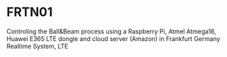 FRTN01
======
Controling the Ball&Beam process using a Raspberry Pi, Atmel Atmega16, Huawei E365 LTE dongle and cloud server (Amazon) in Frankfurt Germany 
Realtime System, LTE 

